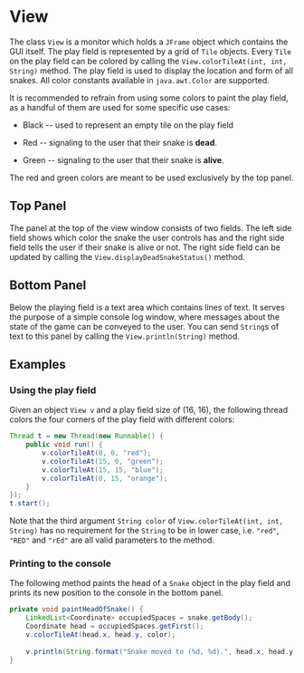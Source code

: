 # View

The class `View` is a monitor which holds a `JFrame` object which contains the GUI itself. The play field is represented by a grid of `Tile` objects. Every `Tile` on the play field can be colored by calling the `View.colorTileAt(int, int, String)` method. The play field is used to display the location and form of all snakes. All color constants available in `java.awt.Color` are supported.

It is recommended to refrain from using some colors to paint the play field, as a handful of them are used for some specific use cases:

* Black -- used to represent an empty tile on the play field

* Red -- signaling to the user that their snake is **dead**.

* Green -- signaling to the user that their snake is **alive**.

The red and green colors are meant to be used exclusively by the top panel.

## Top Panel

The panel at the top of the view window consists of two fields. The left side field shows which color the snake the user controls has and the right side field tells the user if their snake is alive or not. The right side field can be updated by calling the `View.displayDeadSnakeStatus()` method.

## Bottom Panel

Below the playing field is a text area which contains lines of text. It serves the purpose of a simple console log window, where messages about the state of the game can be conveyed to the user. You can send `String`s of text to this panel by calling the `View.println(String)` method.

## Examples

### Using the play field

Given an object `View v` and a play field size of (16, 16), the following thread colors the four corners of the play field with different colors:

```java
Thread t = new Thread(new Runnable() {
	public void run() {
		v.colorTileAt(0, 0, "red");
		v.colorTileAt(15, 0, "green");
		v.colorTileAt(15, 15, "blue");
		v.colorTileAt(0, 15, "orange");
	}
});
t.start();
```

Note that the third argument `String color` of `View.colorTileAt(int, int, String)` has no requirement for the `String` to be in lower case, i.e. `"red"`, `"RED"` and `"rEd"` are all valid parameters to the method.

### Printing to the console

The following method paints the head of a `Snake` object in the play field and prints its new position to the console in the bottom panel.

```java
private void paintHeadOfSnake() {
	LinkedList<Coordinate> occupiedSpaces = snake.getBody();
	Coordinate head = occupiedSpaces.getFirst();
	v.colorTileAt(head.x, head.y, color);
	
	v.println(String.format("Snake moved to (%d, %d).", head.x, head.y));
}
```